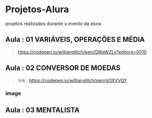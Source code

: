 # Projetos-Alura
projetos realizados durante o evento da alura

## Aula : 01 VARIÁVEIS, OPERAÇÕES E MÉDIA

> https://codepen.io/willianglitch/pen/QWaWZLy?editors=0010

## Aula : 02 CONVERSOR DE MOEDAS 

> link : https://codepen.io/willianglitch/pen/gOXVVQY
### image


## Aula : 03 MENTALISTA
